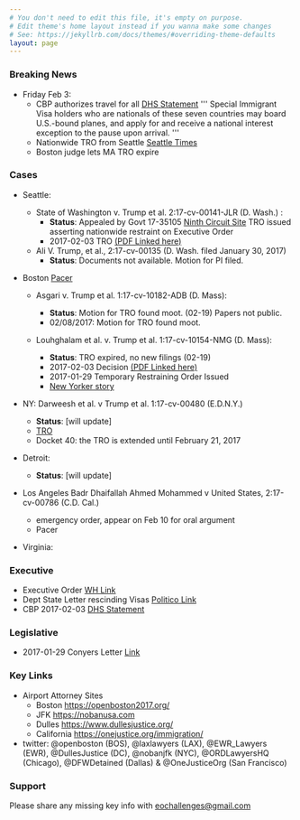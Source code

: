 ```yaml
---
# You don't need to edit this file, it's empty on purpose.
# Edit theme's home layout instead if you wanna make some changes
# See: https://jekyllrb.com/docs/themes/#overriding-theme-defaults
layout: page
---
```

### Breaking News
* Friday Feb 3:
  + CBP authorizes travel for all [DHS Statement][13]
'''
  Special Immigrant Visa holders who are nationals of these seven countries may board U.S.-bound planes, and apply for and receive a national interest exception to the pause upon arrival.
'''
  + Nationwide TRO from Seattle [Seattle Times][10]
  + Boston judge lets MA TRO expire 

### Cases
* Seattle: 
  + State of Washington v. Trump et al. 2:17-cv-00141-JLR (D. Wash.) :
    + **Status**: Appealed by Govt 17-35105 [Ninth Circuit Site][14]
                  TRO issued asserting nationwide restraint on Executive Order
    + 2017-02-03 TRO [(PDF Linked here)](../wdwa/2017-02-03_WDWA_TRO.pdf)
  + Ali V. Trump, et al., 2:17-cv-00135 (D. Wash. filed January 30, 2017)
    + **Status**: Documents not available.  Motion for PI filed.

* Boston [Pacer](https://ecf.mad.uscourts.gov/)
  + Asgari v. Trump et al. 1:17-cv-10182-ADB (D. Mass):
    + **Status**: Motion for TRO found moot. (02-19)  Papers not public.
    + 02/08/2017: Motion for TRO found moot.

  + Louhghalam et al. v. Trump et al. 1:17-cv-10154-NMG (D. Mass): 
    + **Status**: TRO expired, no new filings (02-19) 
    + 2017-02-03 Decision [(PDF Linked here)](../mad/2017_02_03_TRO.pdf)
    + 2017-01-29 Temporary Restraining Order Issued
    + [New Yorker story][16]


* NY: Darweesh et al. v Trump et al. 1:17-cv-00480 (E.D.N.Y.)
  + **Status**: [will update]
  + [TRO](../edny1/2017_01_28_EDNY_TRO.pdf)
  + Docket 40: the TRO is extended until February 21, 2017

* Detroit:
  + **Status**: [will update]

* Los Angeles Badr Dhaifallah Ahmed Mohammed v United States, 2:17-cv-00786 (C.D. Cal.)
  + emergency order, appear on Feb 10 for oral argument
  + Pacer

* Virginia:


### Executive
  + Executive Order [WH Link][11]
  + Dept State Letter rescinding Visas [Politico Link][12]
  + CBP 2017-02-03 [DHS Statement][13]

### Legislative
  + 2017-01-29 Conyers Letter [Link](http://www.politico.com/f/?id=00000159-ecf9-d2ce-adff-fdff24720001)

### Key Links
* Airport Attorney Sites
  * Boston <https://openboston2017.org/>
  * JFK  <https://nobanusa.com>
  * Dulles <https://www.dullesjustice.org/>
  * California <https://onejustice.org/immigration/>
* twitter: @openboston (BOS), @laxlawyers (LAX), @EWR_Lawyers (EWR), @DullesJustice (DC), @nobanjfk (NYC), @ORDLawyersHQ (Chicago), @DFWDetained (Dallas) & @OneJusticeOrg (San Francisco)

### Support
Please share any missing key info with eochallenges@gmail.com

[10]: http://www.seattletimes.com/seattle-news/politics/federal-judge-in-seattle-halts-trumps-immigration-order/
[11]: https://www.whitehouse.gov/the-press-office/2017/01/27/executive-order-protecting-nation-foreign-terrorist-entry-united-states
[12]: http://www.politico.com/f/?id=00000159-f6bd-d173-a959-ffff671a0001
[13]: https://www.dhs.gov/news/2017/02/03/statement-countries-currently-suspended-travel-united-states
[14]: https://www.ca9.uscourts.gov/content/view.php?pk_id=0000000860
[15]: https://en.wikipedia.org/wiki/Legal_challenges_to_Executive_Order_13769
[16]: https://www.newyorker.com/news/news-desk/in-boston-a-late-night-victory-against-trumps-immigration-ban/amp


